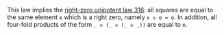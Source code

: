 This law implies the [right-zero unipotent law 316](https://teorth.github.io/equational_theories/implications/?316): all squares are equal to the same element `e` which is a right zero, namely `x ◇ e = e`.  In addition, all four-fold products of the form `_ ◇ (_ ◇ (_ ◇ _))` are equal to `e`.
